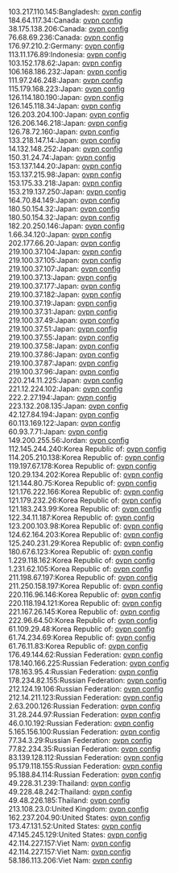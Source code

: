 103.217.110.145:Bangladesh: [ovpn config](vpn/103_217_110_145.ovpn)  
184.64.117.34:Canada: [ovpn config](vpn/184_64_117_34.ovpn)  
38.175.138.206:Canada: [ovpn config](vpn/38_175_138_206.ovpn)  
76.68.69.236:Canada: [ovpn config](vpn/76_68_69_236.ovpn)  
176.97.210.2:Germany: [ovpn config](vpn/176_97_210_2.ovpn)  
113.11.176.89:Indonesia: [ovpn config](vpn/113_11_176_89.ovpn)  
103.152.178.62:Japan: [ovpn config](vpn/103_152_178_62.ovpn)  
106.168.186.232:Japan: [ovpn config](vpn/106_168_186_232.ovpn)  
111.97.246.248:Japan: [ovpn config](vpn/111_97_246_248.ovpn)  
115.179.168.223:Japan: [ovpn config](vpn/115_179_168_223.ovpn)  
126.114.180.190:Japan: [ovpn config](vpn/126_114_180_190.ovpn)  
126.145.118.34:Japan: [ovpn config](vpn/126_145_118_34.ovpn)  
126.203.204.100:Japan: [ovpn config](vpn/126_203_204_100.ovpn)  
126.206.146.218:Japan: [ovpn config](vpn/126_206_146_218.ovpn)  
126.78.72.160:Japan: [ovpn config](vpn/126_78_72_160.ovpn)  
133.218.147.14:Japan: [ovpn config](vpn/133_218_147_14.ovpn)  
14.132.148.252:Japan: [ovpn config](vpn/14_132_148_252.ovpn)  
150.31.24.74:Japan: [ovpn config](vpn/150_31_24_74.ovpn)  
153.137.144.20:Japan: [ovpn config](vpn/153_137_144_20.ovpn)  
153.137.215.98:Japan: [ovpn config](vpn/153_137_215_98.ovpn)  
153.175.33.218:Japan: [ovpn config](vpn/153_175_33_218.ovpn)  
153.219.137.250:Japan: [ovpn config](vpn/153_219_137_250.ovpn)  
164.70.84.149:Japan: [ovpn config](vpn/164_70_84_149.ovpn)  
180.50.154.32:Japan: [ovpn config](vpn/180_50_154_32.ovpn)  
180.50.154.32:Japan: [ovpn config](vpn/180_50_154_32.ovpn)  
182.20.250.146:Japan: [ovpn config](vpn/182_20_250_146.ovpn)  
1.66.34.120:Japan: [ovpn config](vpn/1_66_34_120.ovpn)  
202.177.66.20:Japan: [ovpn config](vpn/202_177_66_20.ovpn)  
219.100.37.104:Japan: [ovpn config](vpn/219_100_37_104.ovpn)  
219.100.37.105:Japan: [ovpn config](vpn/219_100_37_105.ovpn)  
219.100.37.107:Japan: [ovpn config](vpn/219_100_37_107.ovpn)  
219.100.37.13:Japan: [ovpn config](vpn/219_100_37_13.ovpn)  
219.100.37.177:Japan: [ovpn config](vpn/219_100_37_177.ovpn)  
219.100.37.182:Japan: [ovpn config](vpn/219_100_37_182.ovpn)  
219.100.37.19:Japan: [ovpn config](vpn/219_100_37_19.ovpn)  
219.100.37.31:Japan: [ovpn config](vpn/219_100_37_31.ovpn)  
219.100.37.49:Japan: [ovpn config](vpn/219_100_37_49.ovpn)  
219.100.37.51:Japan: [ovpn config](vpn/219_100_37_51.ovpn)  
219.100.37.55:Japan: [ovpn config](vpn/219_100_37_55.ovpn)  
219.100.37.58:Japan: [ovpn config](vpn/219_100_37_58.ovpn)  
219.100.37.86:Japan: [ovpn config](vpn/219_100_37_86.ovpn)  
219.100.37.87:Japan: [ovpn config](vpn/219_100_37_87.ovpn)  
219.100.37.96:Japan: [ovpn config](vpn/219_100_37_96.ovpn)  
220.214.11.225:Japan: [ovpn config](vpn/220_214_11_225.ovpn)  
221.12.224.102:Japan: [ovpn config](vpn/221_12_224_102.ovpn)  
222.2.27.194:Japan: [ovpn config](vpn/222_2_27_194.ovpn)  
223.132.208.135:Japan: [ovpn config](vpn/223_132_208_135.ovpn)  
42.127.84.194:Japan: [ovpn config](vpn/42_127_84_194.ovpn)  
60.113.169.122:Japan: [ovpn config](vpn/60_113_169_122.ovpn)  
60.93.7.71:Japan: [ovpn config](vpn/60_93_7_71.ovpn)  
149.200.255.56:Jordan: [ovpn config](vpn/149_200_255_56.ovpn)  
112.145.244.240:Korea Republic of: [ovpn config](vpn/112_145_244_240.ovpn)  
114.205.210.138:Korea Republic of: [ovpn config](vpn/114_205_210_138.ovpn)  
119.197.67.178:Korea Republic of: [ovpn config](vpn/119_197_67_178.ovpn)  
120.29.134.202:Korea Republic of: [ovpn config](vpn/120_29_134_202.ovpn)  
121.144.80.75:Korea Republic of: [ovpn config](vpn/121_144_80_75.ovpn)  
121.176.222.166:Korea Republic of: [ovpn config](vpn/121_176_222_166.ovpn)  
121.179.232.26:Korea Republic of: [ovpn config](vpn/121_179_232_26.ovpn)  
121.183.243.99:Korea Republic of: [ovpn config](vpn/121_183_243_99.ovpn)  
122.34.11.187:Korea Republic of: [ovpn config](vpn/122_34_11_187.ovpn)  
123.200.103.98:Korea Republic of: [ovpn config](vpn/123_200_103_98.ovpn)  
124.62.164.203:Korea Republic of: [ovpn config](vpn/124_62_164_203.ovpn)  
125.240.231.29:Korea Republic of: [ovpn config](vpn/125_240_231_29.ovpn)  
180.67.6.123:Korea Republic of: [ovpn config](vpn/180_67_6_123.ovpn)  
1.229.118.162:Korea Republic of: [ovpn config](vpn/1_229_118_162.ovpn)  
1.231.62.105:Korea Republic of: [ovpn config](vpn/1_231_62_105.ovpn)  
211.198.67.197:Korea Republic of: [ovpn config](vpn/211_198_67_197.ovpn)  
211.250.158.197:Korea Republic of: [ovpn config](vpn/211_250_158_197.ovpn)  
220.116.96.146:Korea Republic of: [ovpn config](vpn/220_116_96_146.ovpn)  
220.118.194.121:Korea Republic of: [ovpn config](vpn/220_118_194_121.ovpn)  
221.167.26.145:Korea Republic of: [ovpn config](vpn/221_167_26_145.ovpn)  
222.96.64.50:Korea Republic of: [ovpn config](vpn/222_96_64_50.ovpn)  
61.109.29.48:Korea Republic of: [ovpn config](vpn/61_109_29_48.ovpn)  
61.74.234.69:Korea Republic of: [ovpn config](vpn/61_74_234_69.ovpn)  
61.76.11.83:Korea Republic of: [ovpn config](vpn/61_76_11_83.ovpn)  
176.49.144.62:Russian Federation: [ovpn config](vpn/176_49_144_62.ovpn)  
178.140.166.225:Russian Federation: [ovpn config](vpn/178_140_166_225.ovpn)  
178.163.95.4:Russian Federation: [ovpn config](vpn/178_163_95_4.ovpn)  
178.234.82.155:Russian Federation: [ovpn config](vpn/178_234_82_155.ovpn)  
212.124.19.106:Russian Federation: [ovpn config](vpn/212_124_19_106.ovpn)  
212.14.211.123:Russian Federation: [ovpn config](vpn/212_14_211_123.ovpn)  
2.63.200.126:Russian Federation: [ovpn config](vpn/2_63_200_126.ovpn)  
31.28.244.97:Russian Federation: [ovpn config](vpn/31_28_244_97.ovpn)  
46.0.10.192:Russian Federation: [ovpn config](vpn/46_0_10_192.ovpn)  
5.165.156.100:Russian Federation: [ovpn config](vpn/5_165_156_100.ovpn)  
77.34.3.29:Russian Federation: [ovpn config](vpn/77_34_3_29.ovpn)  
77.82.234.35:Russian Federation: [ovpn config](vpn/77_82_234_35.ovpn)  
83.139.128.112:Russian Federation: [ovpn config](vpn/83_139_128_112.ovpn)  
95.179.118.155:Russian Federation: [ovpn config](vpn/95_179_118_155.ovpn)  
95.188.84.114:Russian Federation: [ovpn config](vpn/95_188_84_114.ovpn)  
49.228.31.239:Thailand: [ovpn config](vpn/49_228_31_239.ovpn)  
49.228.48.242:Thailand: [ovpn config](vpn/49_228_48_242.ovpn)  
49.48.226.185:Thailand: [ovpn config](vpn/49_48_226_185.ovpn)  
213.108.23.0:United Kingdom: [ovpn config](vpn/213_108_23_0.ovpn)  
162.237.204.90:United States: [ovpn config](vpn/162_237_204_90.ovpn)  
173.47.131.52:United States: [ovpn config](vpn/173_47_131_52.ovpn)  
47.145.245.129:United States: [ovpn config](vpn/47_145_245_129.ovpn)  
42.114.227.157:Viet Nam: [ovpn config](vpn/42_114_227_157.ovpn)  
42.114.227.157:Viet Nam: [ovpn config](vpn/42_114_227_157.ovpn)  
58.186.113.206:Viet Nam: [ovpn config](vpn/58_186_113_206.ovpn)  
